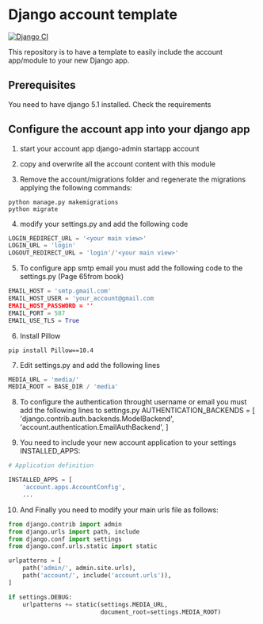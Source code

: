 # Django account template

[![Django CI](https://github.com/Enriquema/django_account/actions/workflows/django.yml/badge.svg)](https://github.com/Enriquema/django_account/actions/workflows/django.yml)

This repository is to have a template to easily include the account app/module to your new Django app.

## Prerequisites
You need to have django 5.1 installed.
Check the requirements

## Configure the account app into your django app
1. start your account app
django-admin startapp account

2. copy and overwrite all the account content with this module

3. Remove the account/migrations folder and regenerate the migrations applying the following commands:
```shell
python manage.py makemigrations
python migrate
```

4. modify your settings.py and add the following code
```python
LOGIN_REDIRECT_URL = '<your main view>'
LOGIN_URL = 'login'
LOGOUT_REDIRECT_URL = 'login'/'<your main view>'
```

5. To configure app smtp email you must add the following code to the settings.py (Page 65from book)
```python
EMAIL_HOST = 'smtp.gmail.com'
EMAIL_HOST_USER = 'your_account@gmail.com
EMAIL_HOST_PASSWORD = ''
EMAIL_PORT = 587
EMAIL_USE_TLS = True
```

6. Install Pillow
```shell
pip install Pillow==10.4
```

7. Edit settings.py and add the following lines
```python
MEDIA_URL = 'media/'
MEDIA_ROOT = BASE_DIR / 'media'
```

8. To configure the authentication throught username or email you must add the following lines to settings.py
AUTHENTICATION_BACKENDS = [
    'django.contrib.auth.backends.ModelBackend',
    'account.authentication.EmailAuthBackend',
]

9. You need to include your new account application to your settings INSTALLED_APPS:
```python
# Application definition

INSTALLED_APPS = [
    'account.apps.AccountConfig',
    ...
```

10. And Finally you need to modify your main urls file as follows:
```python
from django.contrib import admin
from django.urls import path, include
from django.conf import settings
from django.conf.urls.static import static

urlpatterns = [
    path('admin/', admin.site.urls),
    path('account/', include('account.urls')),
]

if settings.DEBUG:
    urlpatterns += static(settings.MEDIA_URL,
                          document_root=settings.MEDIA_ROOT)
```
